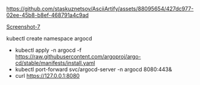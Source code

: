 
https://github.com/staskuznetsov/AsciiArtify/assets/88095654/427dc977-02ee-45b8-b8ef-468791a4c9ad
  

[Screenshot-7](https://github.com/staskuznetsov/AsciiArtify/assets/88095654/427dc977-02ee-45b8-b8ef-468791a4c9ad)

kubectl create namespace argocd
+ kubectl apply -n argocd -f https://raw.githubusercontent.com/argoproj/argo-cd/stable/manifests/install.yaml
+ kubectl port-forward svc/argocd-server -n argocd 8080:443&
+ curl https://127.0.0.1:8080

